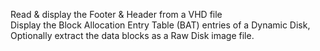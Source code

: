 Read & display the Footer & Header from a VHD file <br>
Display the Block Allocation Entry Table (BAT) entries of a Dynamic Disk,<br>
Optionally extract the data blocks as a Raw Disk image file.<br>
